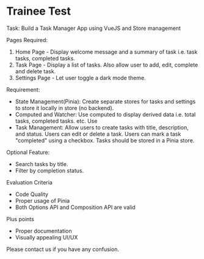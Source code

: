 # Trainee Test

Task: Build a Task Manager App using VueJS and Store management

Pages Required:
1. Home Page - Display welcome message and a summary of task i.e. task tasks, completed tasks.
2. Task Page - Display a list of tasks. Also allow user to add, edit, complete and delete task.
3. Settings Page - Let user toggle a dark mode theme.

Requirement:
- State Management(Pinia):
  Create separate stores for tasks and settings to store it locally in store (no backend).
- Computed and Watcher:
  Use computed to display derived data i.e. total tasks, completed tasks. etc.
  Use 
- Task Management:
  Allow users to create tasks with title, description, and status.
  Users can edit or delete a task.
  Users can mark a task "completed" using a checkbox.
  Tasks should be stored in a Pinia store.
  
Optional Feature:
- Search tasks by title.
- Filter by completion status.

Evaluation Criteria
- Code Quality
- Proper usage of Pinia
- Both Options API and Composition API are valid

Plus points
- Proper documentation
- Visually appealing UI/UX

Please contact us if you have any confusion.
